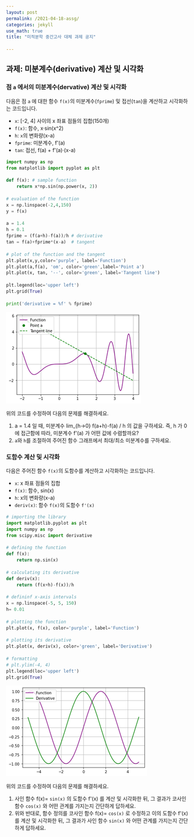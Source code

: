 ```yaml
---
layout: post
permalink: /2021-04-18-assg/
categories: jekyll
use_math: true
title: "미적분학 중간고사 대체 과제 공지"

---
```

<link rel="stylesheet" type="text/css" media="all" href="/css/retro.css" />


## 과제: 미분계수(derivative) 계산 및 시각화

### 점 `a` 에서의 미분계수(dervative) 계산 및 시각화  

다음은 점 `a` 에 대한 함수 `f(x)`의 미분계수(`fprime`) 및 접선(`tan`)을 계산하고 시각화하는 코드입니다.

- `x`: [-2, 4] 사이의 x 좌표 점들의 집합(150개)
- `f(x)`: 함수, x·sin(x^2)
- `h`: `x`의 변화량(x-a)
- `fprime`: 미분계수, f'(a)
- `tan`: 접선, f(a) + f'(a)·(x-a)



```python
import numpy as np
from matplotlib import pyplot as plt

def f(x): # sample function
    return x*np.sin(np.power(x, 2))

# evaluation of the function
x = np.linspace(-2,4,150)
y = f(x)

a = 1.4
h = 0.1
fprime = (f(a+h)-f(a))/h # derivative
tan = f(a)+fprime*(x-a)  # tangent

# plot of the function and the tangent
plt.plot(x,y,color='purple', label='Function')
plt.plot(a,f(a), 'om', color='green',label='Point a')
plt.plot(x, tan, '--', color='green', label='Tangent line')

plt.legend(loc='upper left')
plt.grid(True)

print('derivative = %f' % fprime)
```


<img src="/img/output_0_1.png">


위의 코드를 수정하여 다음의 문제를 해결하세요.

   1. a = 1.4 일 때, 미분계수 lim_{h->0} f(a+h)-f(a) / h 의 값을 구하세요. 즉, h 가 0 에 접근함에 따라, 미분계수 f'(a) 가 어떤 값에 수렴할까요?
   2. `a`와 `h`를 조절하여 주어진 함수 그래프에서 최대/최소 미분계수를 구하세요.


### 도함수 계산 및 시각화  


다음은 주어진 함수 `f(x)`의 도함수를 계산하고 시각화하는 코드입니다.

- `x`: x 좌표 점들의 집합
- `f(x)`: 함수, sin(x)
- `h`: x의 변화량(x-a)
- `deriv(x)`: 함수 `f(x)`의 도함수 `f'(x)`


```python
# importing the library
import matplotlib.pyplot as plt
import numpy as np
from scipy.misc import derivative

# defining the function
def f(x):
    return np.sin(x)
  
# calculating its derivative
def deriv(x):
    return (f(x+h)-f(x))/h

# defininf x-axis intervals
x = np.linspace(-5, 5, 150)
h= 0.01
    
# plotting the function
plt.plot(x, f(x), color='purple', label='Function')
  
# plotting its derivative
plt.plot(x, deriv(x), color='green', label='Derivative')
  
# formatting
# plt.ylim(-4, 4)
plt.legend(loc='upper left')
plt.grid(True)
```

<img src="/img/output_1_0.png">



위의 코드를 수정하여 다음의 문제를 해결하세요.

   1. 사인 함수 f(x)= `sin(x)` 의 도함수 f'(x) 를 계산 및 시각화한 뒤, 그 결과가 코사인 함수 `cos(x)` 와 어떤 관계를 가지는지 간단하게 답하세요.
   2. 위와 반대로, 함수 정의를 코사인 함수 f(x)= `cos(x)` 로 수정하고 이의 도함수 f'(x) 를 계산 및 시각화한 뒤, 그 결과가 사인 함수 `sin(x)` 와 어떤 관계를 가지는지 간단하게 답하세요.
   
